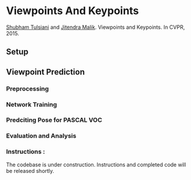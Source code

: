# Viewpoints And Keypoints

[Shubham Tulsiani](http://cs.berkeley.edu/~shubhtuls) and [Jitendra Malik](http://cs.berkeley.edu/~malik). Viewpoints and Keypoints. In CVPR, 2015.

## Setup

## Viewpoint Prediction

### Preprocessing

### Network Training

### Predciting Pose for PASCAL VOC

### Evaluation and Analysis

### Instructions :
The codebase is under construction. Instructions and completed code will be released shortly.